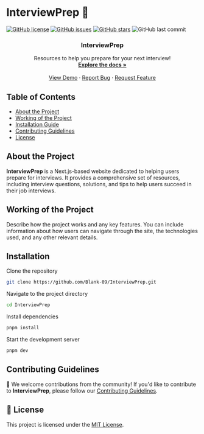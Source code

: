 # InterviewPrep 🚀

[![GitHub license](https://img.shields.io/github/license/Blank-09/InterviewPrep)](https://github.com/Blank-09/InterviewPrep/blob/main/LICENSE)
[![GitHub issues](https://img.shields.io/github/issues/Blank-09/InterviewPrep)](https://github.com/Blank-09/InterviewPrep/issues)
[![GitHub stars](https://img.shields.io/github/stars/Blank-09/InterviewPrep)](https://github.com/Blank-09/InterviewPrep/stargazers)
![GitHub last commit](https://img.shields.io/github/last-commit/Blank-09/InterviewPrep)

<p align="center">
  <!-- <img src="path/to/your/image.png" alt="InterviewPrep Logo" width="300" height="200"> -->
  <h3 align="center">InterviewPrep</h3>
  <p align="center">
    Resources to help you prepare for your next interview!
    <br />
    <a href="https://github.com/Blank-09/InterviewPrep"
    ><strong>Explore the docs »</strong></a>
    <br />
    <br />
    <a href="">View Demo</a>
    ·
    <a href="https://github.com/Blank-09/InterviewPrep/issues">Report Bug</a>
    ·
    <a href="https://github.com/Blank-09/InterviewPrep/issues">Request Feature</a>
</p>

## Table of Contents

- [About the Project](#about-the-project)
- [Working of the Project](#working-of-the-project)
- [Installation Guide](#installation-guide)
- [Contributing Guidelines](#contributing-guidelines)
- [License](#license)

## About the Project

**InterviewPrep** is a Next.js-based website dedicated to helping users prepare for interviews. It provides a comprehensive set of resources, including interview questions, solutions, and tips to help users succeed in their job interviews.

## Working of the Project

Describe how the project works and any key features. You can include information about how users can navigate through the site, the technologies used, and any other relevant details.

## Installation

Clone the repository

```bash
git clone https://github.com/Blank-09/InterviewPrep.git
```

Navigate to the project directory

```bash
cd InterviewPrep
```

Install dependencies

```bash
pnpm install
```

Start the development server

```bash
pnpm dev
```

## Contributing Guidelines

🤝 We welcome contributions from the community! If you'd like to contribute to **InterviewPrep**, please follow our [Contributing Guidelines](CONTRIBUTING.md).

## 📄 License

This project is licensed under the [MIT License](LICENSE).
